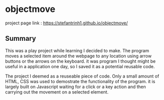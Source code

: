 # objectmove  

project page link :  https://stefantrinh1.github.io/objectmove/  
  
## Summary

This was a play project while learning I decided to make. The program moves a selected item around the webpage to any location using arrow buttons or the arrows on the keyboard. it was program I thought might be useful in a application one day, so I saved it as a potential reusable code.

The project I deemed as a reuseable piece of code. Only a small amount of HTML, CSS was used to demostrate the functionality of the program. it is largely built on Javascript waiting for a click or a key action and then carrying out the movement on a selected element.

